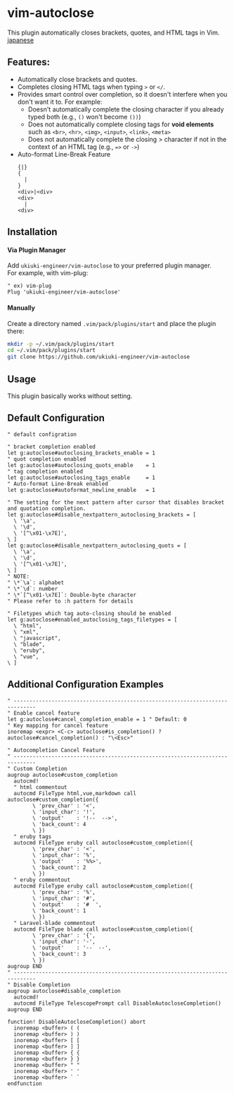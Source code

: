 # vim-autoclose

This plugin automatically closes brackets, quotes, and HTML tags in Vim.  
[japanese](https://github.com/ukiuki-engineer/vim-autoclose/blob/master/readme_ja.md)

## Features:

- Automatically close brackets and quotes.
- Completes closing HTML tags when typing `>` or `</`.
- Provides smart control over completion, so it doesn't interfere when you don't want it to. For example:
  - Doesn't automatically complete the closing character if you already typed both (e.g., `()` won't become `())`)
  - Does not automatically complete closing tags for **void elements** such as `<br>`, `<hr>`, `<img>`, `<input>`, `<link>`, `<meta>`
  - Does not automatically complete the closing > character if not in the context of an HTML tag (e.g., `=>` or `->`)
- Auto-format Line-Break Feature  
  ```
  {|}
  {
    |
  }
  <div>|<div>
  <div>
    |
  <div>
  ```

## Installation

#### Via Plugin Manager

Add `ukiuki-engineer/vim-autoclose` to your preferred plugin manager.  
For example, with vim-plug:

```vim
" ex) vim-plug
Plug 'ukiuki-engineer/vim-autoclose'
```

#### Manually

Create a directory named `.vim/pack/plugins/start` and place the plugin there:

```bash
mkdir -p ~/.vim/pack/plugins/start
cd ~/.vim/pack/plugins/start
git clone https://github.com/ukiuki-engineer/vim-autoclose
```

## Usage

This plugin basically works without setting.

## Default Configuration

```vim
" default configration

" bracket completion enabled
let g:autoclose#autoclosing_brackets_enable = 1
" quot completion enabled
let g:autoclose#autoclosing_quots_enable    = 1
" tag completion enabled
let g:autoclose#autoclosing_tags_enable     = 1
" Auto-format Line-Break enabled
let g:autoclose#autoformat_newline_enable   = 1

" The setting for the next pattern after cursor that disables bracket and quotation completion.
let g:autoclose#disable_nextpattern_autoclosing_brackets = [
  \ '\a',
  \ '\d',
  \ '[^\x01-\x7E]',
\ ]
let g:autoclose#disable_nextpattern_autoclosing_quots = [
  \ '\a',
  \ '\d',
  \ '[^\x01-\x7E]',
\ ]
" NOTE:
" \*`\a`: alphabet  
" \*`\d`: number  
" \*`[^\x01-\x7E]`: Double-byte character  
" Please refer to :h pattern for details

" Filetypes which tag auto-closing should be enabled
let g:autoclose#enabled_autoclosing_tags_filetypes = [
  \ "html",
  \ "xml",
  \ "javascript",
  \ "blade",
  \ "eruby",
  \ "vue",
\ ]
```

## Additional Configuration Examples

```vim
" -----------------------------------------------------------------------------
" Enable cancel feature
let g:autoclose#cancel_completion_enable = 1 " Default: 0
" Key mapping for cancel feature
inoremap <expr> <C-c> autoclose#is_completion() ? autoclose#cancel_completion() : "\<Esc>"

" Autocompletion Cancel Feature
" -----------------------------------------------------------------------------
" Custom Completion
augroup autoclose#custom_completion
  autocmd!
  " html commentout
  autocmd FileType html,vue,markdown call autoclose#custom_completion({
        \ 'prev_char' : '<',
        \ 'input_char': '!',
        \ 'output'    : '!--  -->',
        \ 'back_count': 4
        \ })
  " eruby tags
  autocmd FileType eruby call autoclose#custom_completion({
        \ 'prev_char' : '<',
        \ 'input_char': '%',
        \ 'output'    : '%%>',
        \ 'back_count': 2
        \ })
  " eruby commentout
  autocmd FileType eruby call autoclose#custom_completion({
        \ 'prev_char' : '%',
        \ 'input_char': '#',
        \ 'output'    : '#  ',
        \ 'back_count': 1
        \ })
  " Laravel-blade commentout
  autocmd FileType blade call autoclose#custom_completion({
        \ 'prev_char' : '{',
        \ 'input_char': '-',
        \ 'output'    : '--  --',
        \ 'back_count': 3
        \ })
augroup END
" -----------------------------------------------------------------------------
" Disable Completion
augroup autoclose#disable_completion
  autocmd!
  autocmd FileType TelescopePrompt call DisableAutocloseCompletion()
augroup END

function! DisableAutocloseCompletion() abort
  inoremap <buffer> ( (
  inoremap <buffer> ) )
  inoremap <buffer> [ [
  inoremap <buffer> ] ]
  inoremap <buffer> { {
  inoremap <buffer> } }
  inoremap <buffer> " "
  inoremap <buffer> ' '
  inoremap <buffer> ` `
endfunction
```
